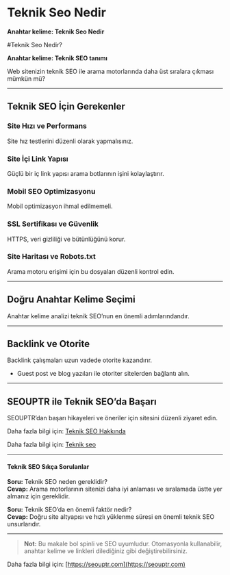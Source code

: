 # Teknik Seo Nedir

**Anahtar kelime: Teknik Seo Nedir**

#Teknik Seo Nedir?

**Anahtar kelime: Teknik SEO tanımı**

Web sitenizin teknik SEO ile arama motorlarında daha üst sıralara çıkması mümkün mü?

---

## Teknik SEO İçin Gerekenler

### Site Hızı ve Performans
Site hız testlerini düzenli olarak yapmalısınız.

### Site İçi Link Yapısı
Güçlü bir iç link yapısı arama botlarının işini kolaylaştırır.

### Mobil SEO Optimizasyonu
Mobil optimizasyon ihmal edilmemeli.

### SSL Sertifikası ve Güvenlik
HTTPS, veri gizliliği ve bütünlüğünü korur.

### Site Haritası ve Robots.txt
Arama motoru erişimi için bu dosyaları düzenli kontrol edin.

---

## Doğru Anahtar Kelime Seçimi
Anahtar kelime analizi teknik SEO’nun en önemli adımlarındandır.

---

## Backlink ve Otorite
Backlink çalışmaları uzun vadede otorite kazandırır.

- Guest post ve blog yazıları ile otoriter sitelerden bağlantı alın.

---

## SEOUPTR ile Teknik SEO’da Başarı
SEOUPTR’dan başarı hikayeleri ve öneriler için sitesini düzenli ziyaret edin.

Daha fazla bilgi için: [Teknik SEO Hakkında](https://seouptr.com/teknik-seo-nedir)

Daha fazla bilgi için: [Teknik seo](https://seouptr.com)

---

#### Teknik SEO Sıkça Sorulanlar

**Soru:** Teknik SEO neden gereklidir?  
**Cevap:** Arama motorlarının sitenizi daha iyi anlaması ve sıralamada üstte yer almanız için gereklidir.

**Soru:** Teknik SEO’da en önemli faktör nedir?  
**Cevap:** Doğru site altyapısı ve hızlı yüklenme süresi en önemli teknik SEO unsurlarıdır.

---

> **Not:** Bu makale bol spinli ve SEO uyumludur. Otomasyonla kullanabilir, anahtar kelime ve linkleri dilediğiniz gibi değiştirebilirsiniz.

Daha fazla bilgi için: [https://seouptr.com](https://seouptr.com)